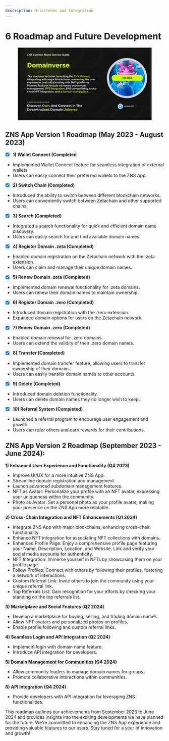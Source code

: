 ```yaml
---
description: Milestones and Integration
---
```


# 6 Roadmap and Future Development

<figure><img src=".gitbook/assets/Road map.png" alt=""><figcaption></figcaption></figure>

## **ZNS App Version 1 Roadmap (May 2023 - August 2023)**

* [x] **1) Wallet Connect (Completed**

<!---->

* Implemented Wallet Connect feature for seamless integration of external wallets.
* Users can easily connect their preferred wallets to the ZNS App.

<!---->

* [x] **2) Switch Chain (Completed)**

<!---->

* Introduced the ability to switch between different blockchain networks.
* Users can conveniently switch between Zetachain and other supported chains.

<!---->

* [x] **3) Search (Completed)**

<!---->

* Integrated a search functionality for quick and efficient domain name discovery.
* Users can easily search for and find available domain names.

<!---->

* [x] **4) Register Domain .zeta (Completed)**

<!---->

* Enabled domain registration on the Zetachain network with the .zeta extension.
* Users can claim and manage their unique domain names.

<!---->

* [x] **5) Renew Domain .zeta (Completed)**

<!---->

* Implemented domain renewal functionality for .zeta domains.
* Users can renew their domain names to maintain ownership.

<!---->

* [x] **6) Register Domain .zero (Completed)**

<!---->

* Introduced domain registration with the .zero extension.
* Expanded domain options for users on the Zetachain network.

<!---->

* [x] **7) Renew Domain .zero (Completed)**

<!---->

* Enabled domain renewal for .zero domains.
* Users can extend the validity of their .zero domain names.

<!---->

* [x] **8) Transfer (Completed)**

<!---->

* Implemented domain transfer feature, allowing users to transfer ownership of their domains.
* Users can easily transfer domain names to other accounts.

<!---->

* [x] **9) Delete (Completed)**

<!---->

* Introduced domain deletion functionality.
* Users can delete domain names they no longer wish to keep.

<!---->

* [x] **10) Referral System (Completed)**

<!---->

* Launched a referral program to encourage user engagement and growth.
* Users can refer others and earn rewards for their contributions.

## **ZNS App Version 2 Roadmap (September 2023 - June 2024):**

**1) Enhanced User Experience and Functionality (Q4 2023)**

* Improve UI/UX for a more intuitive ZNS App.
* Streamline domain registration and management.
* Launch advanced subdomain management features.
* NFT as Avatar: Personalize your profile with an NFT avatar, expressing your uniqueness within the community.
* Photo as Avatar: Set a personal photo as your profile avatar, making your presence on the ZNS App more relatable.

**2) Cross-Chain Integration and NFT Enhancements (Q1 2024)**

* Integrate ZNS App with major blockchains, enhancing cross-chain functionality.
* Enhance NFT integration for associating NFT collections with domains.
* Enhanced Profile Page: Enjoy a comprehensive profile page featuring your Name, Description, Location, and Website. Link and verify your social media accounts for authenticity.
* NFT Integration: Immerse yourself in NFTs by showcasing them on your profile page.
* Follow Profiles: Connect with others by following their profiles, fostering a network of interactions.
* Custom Referral Link: Invite others to join the community using your unique referral link.
* Top Referrals List: Gain recognition for your efforts by checking your standing on the top referrals list.

**3) Marketplace and Social Features (Q2 2024)**

* Develop a marketplace for buying, selling, and trading domain names.
* Allow NFT avatars and personalized photos on profiles.
* Enable profile following and custom referral links.

**4) Seamless Login and API Integration (Q2 2024)**

* Implement login with domain name feature.
* Introduce API integration for developers.

**5) Domain Management for Communities (Q4 2024)**

* Allow community leaders to manage domain names for groups.
* Promote collaborative interactions within communities.

**6) API Integration (Q4 2024)**

* Provide developers with API integration for leveraging ZNS functionalities.

This roadmap outlines our achievements from September 2023 to June 2024 and provides insights into the exciting developments we have planned for the future. We're committed to enhancing the ZNS App experience and providing valuable features to our users. Stay tuned for a year of innovation and growth!
